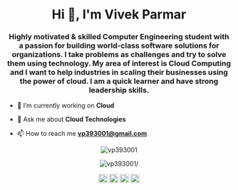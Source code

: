 <h1 align="center">Hi 👋, I'm Vivek Parmar</h1>
<h3 align="center">Highly motivated & skilled Computer Engineering student with a passion for building world-class software solutions for organizations. I take problems as challenges and try to solve them using technology. My area of interest is Cloud Computing and I want to help industries in scaling their businesses using the power of cloud. I am a quick learner and have strong leadership skills.</h3>


- 🔭 I’m currently working on **Cloud**

- 💬 Ask me about **Cloud Technologies**

- 📫 How to reach me **vp393001@gmail.com**

<p align="center"> <img src=https://github-readme-stats.vercel.app/api?username=vp393001&show_icons=true alt=vp393001 /> </p>

<p align="center"> <img src=https://komarev.com/ghpvc/?username=vp393001 alt=vp393001/> </p>

<p align="center">
<a href=https://twitter.com/vp393001 target="blank"><img align="center" src=https://cdn.jsdelivr.net/npm/simple-icons@3.0.1/icons/twitter.svg alt="vp393001" height="20" width="20" /></a>
<a href=https://linkedin.com/in/vp393001 target="blank"><img align="center" src=https://cdn.jsdelivr.net/npm/simple-icons@3.0.1/icons/linkedin.svg alt="vp393001" height="20" width="20" /></a>
<a href=https://fb.com/vp393001 target="blank"><img align="center" src=https://cdn.jsdelivr.net/npm/simple-icons@3.0.1/icons/facebook.svg alt="vp393001" height="20" width="20" /></a>
<a href=https://instagram.com/vp393001 target="blank"><img align="center" src=https://cdn.jsdelivr.net/npm/simple-icons@3.0.1/icons/instagram.svg alt="vp393001" height="20" width="20" /></a>
</p>
